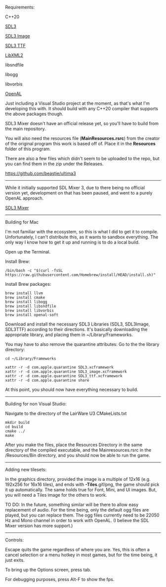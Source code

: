 Requirements:

C++20

[SDL3](https://github.com/libsdl-org/SDL/releases/tag/release-3.2.10)

[SDL3 Image](https://github.com/libsdl-org/SDL_image/releases)

[SDL3 TTF](https://github.com/libsdl-org/SDL_ttf/releases/preview-3.1.0)

[LibXML2](https://github.com/GNOME/libxml2)

libsndfile

libogg

libvorbis

[OpenAL](https://www.openal.org/downloads/)

Just including a Visual Studio project at the moment, as that's what I'm developing this with.  It should build with any C++20 compiler that supports the above packages though.

SDL3 Mixer doesn't have an official release yet, so you'll have to build from the main repository.

You will also need the resources file (**MainResources.rsrc**) from the creator of the original program this work is based off of.  Place it in the **Resources** folder of this program.

There are also a few files which didn't seem to be uploaded to the repo, but you can find them in the zip under the Releases.

https://github.com/beastie/ultima3

*******************************************************************************

While it initially supported SDL Mixer 3, due to there being no official version yet, development on that has been paused, and went to a purely OpenAL approach.

[SDL3 Mixer](https://github.com/libsdl-org/SDL_mixer/)

*******************************************************************************

Building for Mac

I'm not familiar with the ecosystem, so this is what I did to get it to compile.  Unfortunately, I can't distribute this, as it wants to sandbox everything.  The only way I know how to get it up and running is to do a local build.

Open up the Terminal.

Install Brew:

```
/bin/bash -c "$(curl -fsSL https://raw.githubusercontent.com/Homebrew/install/HEAD/install.sh)"
```

Install Brew packages:

```
brew install llvm
brew install cmake
brew install libogg
brew install libsndfile
brew install libvorbis
brew install openal-soft
```
Download and install the necessary SDL3 Libraries (SDL3, SDL3Image, SDL3TTF) according to their directions.
It's basically downloading the appropriate library, and placing them in ~/Library/Frameworks.

You may have to also remove the quarantine attributes:
Go to the the library directory:
```
cd ~/Library/Frameworks

xattr -r -d com.apple.quarantine SDL3.xcframework
xattr -r -d com.apple.quarantine SDL3_image.xcframework
xattr -r -d com.apple.quarantine SDL3_ttf.xcframework
xattr -r -d com.apple.quarantine share
```
At this point, you should now have everything necessary to build.

*******************************************************************************

Building for non Visual Studio:

Navigate to the directory of the LairWare U3 CMakeLists.txt

```
mkdir build
cd build
cmake ../
make
```

After you make the files, place the Resources Directory in the same directory of the compiled executable, and the Mainresources.rsrc in the /Resources/Bin directory, and you should now be able to run the game.

*******************************************************************************

Adding new tilesets:

In the graphics directory, provided the image is a multiple of 12x16 (e.g. 192x256 for 16x16 tiles), and ends with **-Tiles**.gif/png, the game should pick it up automatically.  The same holds true for Font, Mini, and UI images.  But, you will need a Tiles image for the others to work.

TO DO: In the future, something similar will be there to allow easy replacement of audio.  For the time being, only the default ogg files are played, but you can replace them.  The ogg files currently need to be 22050 Hz and Mono channel in order to work with OpenAL.  (I believe the SDL Mixer version has more support.)

*******************************************************************************

Controls:

Escape quits the game regardless of where you are.  Yes, this is often a cancel selection or a menu hotkey in most games, but for the time being, it just exits.

To bring up the Options screen, press tab.

For debugging purposes, press Alt-F to show the fps.
